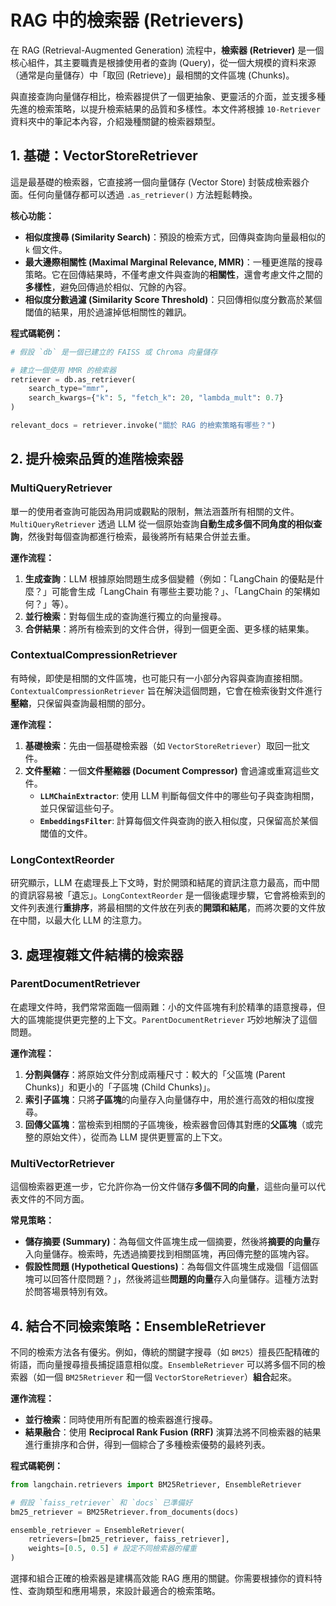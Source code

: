 # RAG 中的檢索器 (Retrievers)

在 RAG (Retrieval-Augmented Generation) 流程中，**檢索器 (Retriever)** 是一個核心組件，其主要職責是根據使用者的查詢 (Query)，從一個大規模的資料來源（通常是向量儲存）中「取回 (Retrieve)」最相關的文件區塊 (Chunks)。

與直接查詢向量儲存相比，檢索器提供了一個更抽象、更靈活的介面，並支援多種先進的檢索策略，以提升檢索結果的品質和多樣性。本文件將根據 `10-Retriever` 資料夾中的筆記本內容，介紹幾種關鍵的檢索器類型。

## 1. 基礎：VectorStoreRetriever

這是最基礎的檢索器，它直接將一個向量儲存 (Vector Store) 封裝成檢索器介面。任何向量儲存都可以透過 `.as_retriever()` 方法輕鬆轉換。

**核心功能：**
- **相似度搜尋 (Similarity Search)**：預設的檢索方式，回傳與查詢向量最相似的 `k` 個文件。
- **最大邊際相關性 (Maximal Marginal Relevance, MMR)**：一種更進階的搜尋策略。它在回傳結果時，不僅考慮文件與查詢的**相關性**，還會考慮文件之間的**多樣性**，避免回傳過於相似、冗餘的內容。
- **相似度分數過濾 (Similarity Score Threshold)**：只回傳相似度分數高於某個閾值的結果，用於過濾掉低相關性的雜訊。

**程式碼範例：**
```python
# 假設 `db` 是一個已建立的 FAISS 或 Chroma 向量儲存

# 建立一個使用 MMR 的檢索器
retriever = db.as_retriever(
    search_type="mmr",
    search_kwargs={"k": 5, "fetch_k": 20, "lambda_mult": 0.7}
)

relevant_docs = retriever.invoke("關於 RAG 的檢索策略有哪些？")
```

## 2. 提升檢索品質的進階檢索器

### MultiQueryRetriever

單一的使用者查詢可能因為用詞或觀點的限制，無法涵蓋所有相關的文件。`MultiQueryRetriever` 透過 LLM 從一個原始查詢**自動生成多個不同角度的相似查詢**，然後對每個查詢都進行檢索，最後將所有結果合併並去重。

**運作流程：**
1.  **生成查詢**：LLM 根據原始問題生成多個變體（例如：「LangChain 的優點是什麼？」可能會生成「LangChain 有哪些主要功能？」、「LangChain 的架構如何？」等）。
2.  **並行檢索**：對每個生成的查詢進行獨立的向量搜尋。
3.  **合併結果**：將所有檢索到的文件合併，得到一個更全面、更多樣的結果集。

### ContextualCompressionRetriever

有時候，即使是相關的文件區塊，也可能只有一小部分內容與查詢直接相關。`ContextualCompressionRetriever` 旨在解決這個問題，它會在檢索後對文件進行**壓縮**，只保留與查詢最相關的部分。

**運作流程：**
1.  **基礎檢索**：先由一個基礎檢索器（如 `VectorStoreRetriever`）取回一批文件。
2.  **文件壓縮**：一個**文件壓縮器 (Document Compressor)** 會過濾或重寫這些文件。
    - **`LLMChainExtractor`**: 使用 LLM 判斷每個文件中的哪些句子與查詢相關，並只保留這些句子。
    - **`EmbeddingsFilter`**: 計算每個文件與查詢的嵌入相似度，只保留高於某個閾值的文件。

### LongContextReorder

研究顯示，LLM 在處理長上下文時，對於開頭和結尾的資訊注意力最高，而中間的資訊容易被「遺忘」。`LongContextReorder` 是一個後處理步驟，它會將檢索到的文件列表進行**重排序**，將最相關的文件放在列表的**開頭和結尾**，而將次要的文件放在中間，以最大化 LLM 的注意力。

## 3. 處理複雜文件結構的檢索器

### ParentDocumentRetriever

在處理文件時，我們常常面臨一個兩難：小的文件區塊有利於精準的語意搜尋，但大的區塊能提供更完整的上下文。`ParentDocumentRetriever` 巧妙地解決了這個問題。

**運作流程：**
1.  **分割與儲存**：將原始文件分割成兩種尺寸：較大的「父區塊 (Parent Chunks)」和更小的「子區塊 (Child Chunks)」。
2.  **索引子區塊**：只將**子區塊**的向量存入向量儲存中，用於進行高效的相似度搜尋。
3.  **回傳父區塊**：當檢索到相關的子區塊後，檢索器會回傳其對應的**父區塊**（或完整的原始文件），從而為 LLM 提供更豐富的上下文。

### MultiVectorRetriever

這個檢索器更進一步，它允許你為一份文件儲存**多個不同的向量**，這些向量可以代表文件的不同方面。

**常見策略：**
- **儲存摘要 (Summary)**：為每個文件區塊生成一個摘要，然後將**摘要的向量**存入向量儲存。檢索時，先透過摘要找到相關區塊，再回傳完整的區塊內容。
- **假設性問題 (Hypothetical Questions)**：為每個文件區塊生成幾個「這個區塊可以回答什麼問題？」，然後將這些**問題的向量**存入向量儲存。這種方法對於問答場景特別有效。

## 4. 結合不同檢索策略：EnsembleRetriever

不同的檢索方法各有優劣。例如，傳統的關鍵字搜尋（如 `BM25`）擅長匹配精確的術語，而向量搜尋擅長捕捉語意相似度。`EnsembleRetriever` 可以將多個不同的檢索器（如一個 `BM25Retriever` 和一個 `VectorStoreRetriever`）**組合**起來。

**運作流程：**
- **並行檢索**：同時使用所有配置的檢索器進行搜尋。
- **結果融合**：使用 **Reciprocal Rank Fusion (RRF)** 演算法將不同檢索器的結果進行重排序和合併，得到一個綜合了多種檢索優勢的最終列表。

**程式碼範例：**
```python
from langchain.retrievers import BM25Retriever, EnsembleRetriever

# 假設 `faiss_retriever` 和 `docs` 已準備好
bm25_retriever = BM25Retriever.from_documents(docs)

ensemble_retriever = EnsembleRetriever(
    retrievers=[bm25_retriever, faiss_retriever],
    weights=[0.5, 0.5] # 設定不同檢索器的權重
)
```

選擇和組合正確的檢索器是建構高效能 RAG 應用的關鍵。你需要根據你的資料特性、查詢類型和應用場景，來設計最適合的檢索策略。